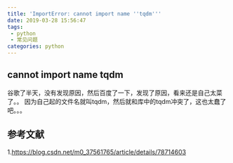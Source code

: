 ```yaml
---
title: 'ImportError: cannot import name ''tqdm'''
date: 2019-03-28 15:56:47
tags:
 - python
 - 常见问题
categories: python
---
```


## cannot import name tqdm
谷歌了半天，没有发现原因，然后百度了一下，发现了原因，看来还是自己太菜了。。
因为自己起的文件名就叫tqdm，然后就和库中的tqdm冲突了，这也太蠢了吧。。。

## 参考文献
1.https://blog.csdn.net/m0_37561765/article/details/78714603
